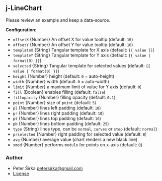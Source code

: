 ## j-LineChart

Please review an example and keep a data-source.

__Configuration__:

- `offsetX` {Number} An offset X for value tooltip (default: `10`)
- `offsetY` {Number} An offset Y for value tooltip (default: `10`)
- `templateX` {String} Tangular template for X axis (default: `{{ value }}`)
- `templateY` {String} Tangular template for Y axis (default: `{{ value | format(0) }}`)
- `selected` {String} Tangular template for selected values (default: `{{ value | format(0) }}`)
- `height` {Number} height (default: `0` = auto-height)
- `width` {Number} width (default: `0` = auto-width)
- `limit` {Number} a maximum limit of value for Y axis (default: `0`)
- `fill` {Boolean} enables filling (default: `false`)
- `fillopacity` {Number} filling opacity (default: `0.1`)
- `point` {Number} size of `point` (default: `5`)
- `pl` {Number} lines left padding (default: `10`)
- `pr` {Number} lines right padding (default: `10`)
- `pt` {Number} lines top padding (default: `10`)
- `pb` {Number} lines bottom padding (default: `25`)
- `type` {String} lines type, can be `normal`, `curves` or `step` (default: `normal`)
- `prselected` {Number} right padding for selected value (default: `0`)
- `avg` {Number} average value (chart renders a new black line)
- `xmod` {Number} performs `modulo` for points on x-axis (default: `0`)

### Author

- Peter Širka <petersirka@gmail.com>
- [License](https://www.totaljs.com/license/)